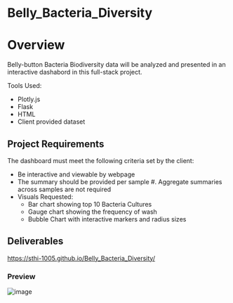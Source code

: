# Belly_Bacteria_Diversity

# Overview

Belly-button Bacteria Biodiversity data will be analyzed and presented in an interactive dashabord in this full-stack project.

Tools Used:
- Plotly.js
- Flask
- HTML
- Client provided dataset

## Project Requirements
The dashboard must meet the following criteria set by the client:
- Be interactive and viewable by webpage
- The summary should be provided per sample #. Aggregate summaries across samples are not required
- Visuals Requested: 
  - Bar chart showing top 10 Bacteria Cultures
  - Gauge chart showing the frequency of wash
  - Bubble Chart with interactive markers and radius sizes

## Deliverables
https://sthi-1005.github.io/Belly_Bacteria_Diversity/

### Preview
![image](https://user-images.githubusercontent.com/79720695/126105323-b2b49246-a0b5-4b45-9341-5e20a5d4c9d3.png)
